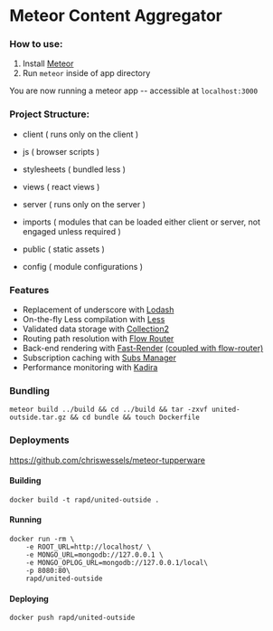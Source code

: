# Meteor Content Aggregator

### How to use:
1. Install [Meteor](https://www.meteor.com/install)
1. Run `meteor` inside of app directory

You are now running a meteor app -- accessible at `localhost:3000`

### Project Structure:
- client ( runs only on the client )
 - js ( browser scripts )
 - stylesheets ( bundled less )
 - views ( react views )

- server ( runs only on the server )

- imports ( modules that can be loaded either client or server, not engaged unless required )

- public ( static assets )

- config ( module configurations )

### Features
- Replacement of underscore with [Lodash](https://atmospherejs.com/stevezhu/lodash)
- On-the-fly Less compilation with [Less](https://atmospherejs.com/grove/less)
- Validated data storage with [Collection2](https://atmospherejs.com/aldeed/collection2)
- Routing path resolution with [Flow Router](https://atmospherejs.com/meteorhacks/flowrouter)
- Back-end rendering with [Fast-Render](https://atmospherejs.com/meteorhacks/fast-render) [(coupled with flow-router)](https://github.com/kadirahq/flow-router#fast-render)
- Subscription caching with [Subs Manager](https://atmospherejs.com/meteorhacks/subs-manager)
- Performance monitoring with [Kadira](https://atmospherejs.com/meteorhacks/kadira)


### Bundling
```
meteor build ../build && cd ../build && tar -zxvf united-outside.tar.gz && cd bundle && touch Dockerfile
```



### Deployments
https://github.com/chriswessels/meteor-tupperware

#### Building
```
docker build -t rapd/united-outside .
```

#### Running
```
docker run -rm \
    -e ROOT_URL=http://localhost/ \
    -e MONGO_URL=mongodb://127.0.0.1 \
    -e MONGO_OPLOG_URL=mongodb://127.0.0.1/local\
    -p 8080:80\
    rapd/united-outside
```

#### Deploying
```
docker push rapd/united-outside
```
